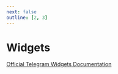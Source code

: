 ```yaml
---
next: false
outline: [2, 3]
---
```


# Widgets

[Official Telegram Widgets Documentation](https://core.telegram.org/widgets)

<!--@include: @/widgets/discussion-widget.md-->

<!--@include: @/widgets/login-widget.md-->

<!--@include: @/widgets/post-widget.md-->

<!--@include: @/widgets/share-widget.md-->